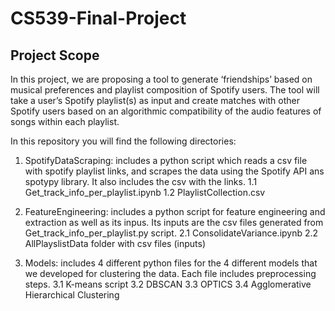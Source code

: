 # CS539-Final-Project

## Project Scope
 
In this project, we are proposing a tool to generate ‘friendships’ based on musical preferences and playlist composition of Spotify users. The tool will take a user’s Spotify playlist(s) as input and create matches with other Spotify users based on an algorithmic compatibility of the audio features of songs within each playlist.

In this repository you will find the following directories:
1. SpotifyDataScraping: includes a python script which reads a csv file with spotify playlist links, and scrapes the data using the Spotify API ans spotypy library. It also includes the csv with the links. 
  1.1 Get_track_info_per_playlist.ipynb
  1.2 PlaylistCollection.csv

2. FeatureEngineering: includes a python script for feature engineering and extraction as well as its inpus. Its inputs are the csv files generated from Get_track_info_per_playlist.py script.
  2.1 ConsolidateVariance.ipynb
  2.2 AllPlayslistData folder with csv files (inputs)

3. Models: includes 4 different python files for the 4 different models that we developed for clustering the data. Each file includes preprocessing steps. 
  3.1 K-means script
  3.2 DBSCAN
  3.3 OPTICS
  3.4 Agglomerative Hierarchical Clustering

